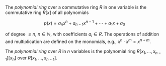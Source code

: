 The *polynomial ring* over a commutative ring $R$ in one variable is the commutative ring $R[x]$ of all polynomials

$$
p(x) = a_n x^n + a_{n-1} x^{n-1} + \cdots + a_1 x + a_0
$$

of degree $\leq n$, $n \in \mathbb{N}$, with coefficients $a_i \in R$. The operations of addition and multiplication are defined on the monomials, e.g., $x^n \cdot x^m = x^{n+m}$.

The *polynomial ring* over $R$ in $n$ variables is the polynomial ring $R[x_1, \ldots, x_{n-1}][x_n]$ over $R[x_1, \ldots, x_{n-1}]$.
